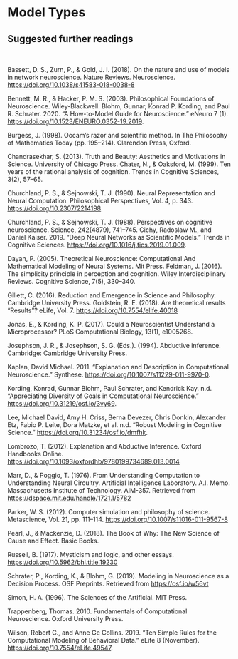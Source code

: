 # Model Types
## Suggested further readings 

&nbsp;

Bassett, D. S., Zurn, P., & Gold, J. I. (2018). On the nature and use of models in network neuroscience. Nature Reviews. Neuroscience. https://doi.org/10.1038/s41583-018-0038-8 

Bennett, M. R., & Hacker, P. M. S. (2003). Philosophical Foundations of Neuroscience. Wiley-Blackwell. 
Blohm, Gunnar, Konrad P. Kording, and Paul R. Schrater. 2020. “A How-to-Model Guide for Neuroscience.” eNeuro 7 (1). https://doi.org/10.1523/ENEURO.0352-19.2019. 

Burgess, J. (1998). Occam’s razor and scientific method. In The Philosophy of Mathematics Today (pp. 195–214). Clarendon Press, Oxford. 

Chandrasekhar, S. (2013). Truth and Beauty: Aesthetics and Motivations in Science. University of Chicago Press. 
Chater, N., & Oaksford, M. (1999). Ten years of the rational analysis of cognition. Trends in Cognitive Sciences, 3(2), 57–65. 

Churchland, P. S., & Sejnowski, T. J. (1990). Neural Representation and Neural Computation. 
Philosophical Perspectives, Vol. 4, p. 343. https://doi.org/10.2307/2214198 

Churchland, P. S., & Sejnowski, T. J. (1988). Perspectives on cognitive neuroscience. Science, 242(4879), 741–745. 
Cichy, Radoslaw M., and Daniel Kaiser. 2019. “Deep Neural Networks as Scientific Models.” 
Trends in Cognitive Sciences. https://doi.org/10.1016/j.tics.2019.01.009. 

Dayan, P. (2005). Theoretical Neuroscience: Computational And Mathematical Modeling of Neural Systems. Mit Press. 
Feldman, J. (2016). The simplicity principle in perception and cognition. Wiley Interdisciplinary Reviews. Cognitive Science, 7(5), 330–340. 

Gillett, C. (2016). Reduction and Emergence in Science and Philosophy. Cambridge University Press. 
Goldstein, R. E. (2018). Are theoretical results “Results”? eLife, Vol. 7. 
https://doi.org/10.7554/elife.40018 

Jonas, E., & Kording, K. P. (2017). Could a Neuroscientist Understand a Microprocessor? PLoS Computational Biology, 13(1), e1005268. 

Josephson, J. R., & Josephson, S. G. (Eds.). (1994). Abductive inference. Cambridge: Cambridge University Press. 

Kaplan, David Michael. 2011. “Explanation and Description in Computational Neuroscience.” 
	Synthese. https://doi.org/10.1007/s11229-011-9970-0. 
    
Kording, Konrad, Gunnar Blohm, Paul Schrater, and Kendrick Kay. n.d. “Appreciating Diversity of Goals in Computational Neuroscience.” https://doi.org/10.31219/osf.io/3vy69. 

Lee, Michael David, Amy H. Criss, Berna Devezer, Chris Donkin, Alexander Etz, Fabio P. Leite, Dora Matzke, et al. n.d. “Robust Modeling in Cognitive Science.” https://doi.org/10.31234/osf.io/dmfhk. 

Lombrozo, T. (2012). Explanation and Abductive Inference. Oxford Handbooks Online. https://doi.org/10.1093/oxfordhb/9780199734689.013.0014 

Marr, D., & Poggio, T. (1976). From Understanding Computation to Understanding Neural 
Circuitry. Artificial Intelligence Laboratory. A.I. Memo. Massachusetts Institute of 
Technology. AIM-357. Retrieved from https://dspace.mit.edu/handle/1721.1/5782 

Parker, W. S. (2012). Computer simulation and philosophy of science. Metascience, Vol. 21, pp. 111–114. https://doi.org/10.1007/s11016-011-9567-8 

Pearl, J., & Mackenzie, D. (2018). The Book of Why: The New Science of Cause and Effect. Basic Books. 

Russell, B. (1917). Mysticism and logic, and other essays. https://doi.org/10.5962/bhl.title.19230 

Schrater, P., Kording, K., & Blohm, G. (2019). Modeling in Neuroscience as a Decision Process. OSF Preprints. Retrieved from https://osf.io/w56vt	 

Simon, H. A. (1996). The Sciences of the Artificial. MIT Press. 

Trappenberg, Thomas. 2010. Fundamentals of Computational Neuroscience. Oxford University Press. 

Wilson, Robert C., and Anne Ge Collins. 2019. “Ten Simple Rules for the Computational Modeling of Behavioral Data.” eLife 8 (November). https://doi.org/10.7554/eLife.49547. 

&nbsp;

 

